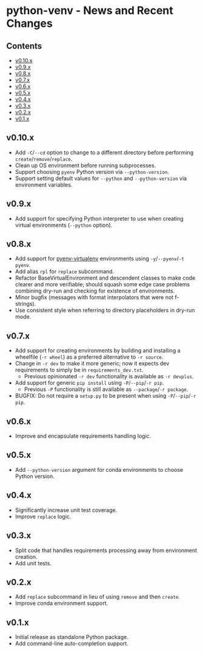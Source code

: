 # python-venv - News and Recent Changes


[begintoc]: #

## Contents

- [v0.10.x](#v010x)
- [v0.9.x](#v09x)
- [v0.8.x](#v08x)
- [v0.7.x](#v07x)
- [v0.6.x](#v06x)
- [v0.5.x](#v05x)
- [v0.4.x](#v04x)
- [v0.3.x](#v03x)
- [v0.2.x](#v02x)
- [v0.1.x](#v01x)

[endtoc]: # (Generated by markdown-toc pre-commit hook)

## v0.10.x

- Add `-C`/`--cd` option to change to a different directory before performing
  `create`/`remove`/`replace`.
- Clean up OS environment before running subprocesses.
- Support choosing `pyenv` Python version via `--python-version`.
- Support setting default values for `--python` and `--python-version` via
  environment variables.

## v0.9.x

- Add support for specifying Python interpreter to use when creating virtual
  environments (`--python` option).

## v0.8.x

- Add support for
  [pyenv-virtualenv](https://github.com/pyenv/pyenv-virtualenv) environments
  using `-y`/`--pyenv`/`-t pyenv`.
- Add alias `rpl` for `replace` subcommand.
- Refactor BaseVirtualEnvironment and descendent classes to make code clearer
  and more verifiable; should squash some edge case problems combining dry-run
  and checking for existence of environments.
- Minor bugfix (messages with format interpolators that were not f-strings).
- Use consistent style when referring to directory placeholders in dry-run
  mode.


## v0.7.x

- Add support for creating environments by building and installing
  a wheelfile (`-r wheel`) as a preferred alternative to `-r source`.
- Change in `-r dev` to make it more generic; now it expects dev requirements
  to simply be in `requirements_dev.txt`.
    - Previous opinionated `-r dev` functionality is available as `-r devplus`.
- Add support for generic `pip install` using `-P`/`--pip`/`-r pip`.
    - Previous `-P` functionality is still available as
      `--package`/`-r package`.
- BUGFIX: Do not require a `setup.py` to be present when using
  `-P`/`--pip`/`-r pip`.


## v0.6.x

- Improve and encapsulate requirements handling logic.


## v0.5.x

- Add `--python-version` argument for conda environments to choose Python
  version.


## v0.4.x

- Significantly increase unit test coverage.
- Improve `replace` logic.


## v0.3.x

- Split code that handles requirements processing away from environment
  creation.
- Add unit tests.


## v0.2.x

- Add `replace` subcommand in lieu of using `remove` and then `create`.
- Improve conda environment support.


## v0.1.x

- Initial release as standalone Python package.
- Add command-line auto-completion support.

